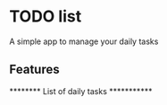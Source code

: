 # TODO list
A simple app to manage your daily tasks
## Features
******** List of daily tasks ***********